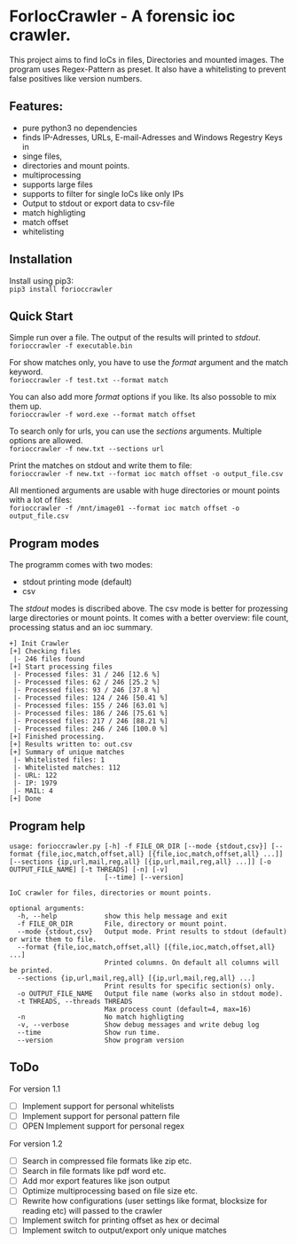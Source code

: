 # ForIocCrawler - A forensic ioc crawler.

This project aims to find IoCs in files, Directories and mounted images. The program uses Regex-Pattern as preset. 
It also have a whitelisting to prevent false positives like version numbers.

## Features:
- pure python3 no dependencies
- finds IP-Adresses, URLs, E-mail-Adresses and Windows Regestry Keys in
- singe files,
- directories and mount points.
- multiprocessing
- supports large files
- supports to filter for single IoCs like only IPs
- Output to stdout or export data to csv-file
- match highligting
- match offset
- whitelisting

## Installation

Install using pip3:<br>
`pip3 install forioccrawler`

## Quick Start

Simple run over a file. The output of the results will printed to *stdout*.<br>
`forioccrawler -f executable.bin`

For show matches only, you have to use the *format* argument and the match keyword.<br>
`forioccrawler -f test.txt --format match`

You can also add more *format* options if you like. Its also possoble to mix them up.<br>
`forioccrawler -f word.exe --format match offset`

To search only for urls, you can use the *sections* arguments. Multiple options are allowed.<br>
`forioccrawler -f new.txt --sections url`

Print the matches on stdout and write them to file:<br>
`forioccrawler -f new.txt --format ioc match offset -o output_file.csv`

All mentioned arguments are usable with huge directories or mount points with a lot of files:<br>
`forioccrawler -f /mnt/image01 --format ioc match offset -o output_file.csv`

## Program modes

The programm comes with two modes:
* stdout printing mode (default)
* csv

The *stdout* modes is discribed above. The csv mode is better for prozessing large directories or mount points.
It comes with a better overview: file count, processing status and an ioc summary.

```
+] Init Crawler
[+] Checking files
 |- 246 files found
[+] Start processing files
 |- Processed files: 31 / 246 [12.6 %]
 |- Processed files: 62 / 246 [25.2 %]
 |- Processed files: 93 / 246 [37.8 %]
 |- Processed files: 124 / 246 [50.41 %]
 |- Processed files: 155 / 246 [63.01 %]
 |- Processed files: 186 / 246 [75.61 %]
 |- Processed files: 217 / 246 [88.21 %]
 |- Processed files: 246 / 246 [100.0 %]
[+] Finished processing.
[+] Results written to: out.csv
[+] Summary of unique matches
 |- Whitelisted files: 1
 |- Whitelisted matches: 112
 |- URL: 122
 |- IP: 1979
 |- MAIL: 4
[+] Done
```

## Program help
```
usage: forioccrawler.py [-h] -f FILE_OR_DIR [--mode {stdout,csv}] [--format {file,ioc,match,offset,all} [{file,ioc,match,offset,all} ...]] [--sections {ip,url,mail,reg,all} [{ip,url,mail,reg,all} ...]] [-o OUTPUT_FILE_NAME] [-t THREADS] [-n] [-v]
                        [--time] [--version]

IoC crawler for files, directories or mount points.

optional arguments:
  -h, --help            show this help message and exit
  -f FILE_OR_DIR        File, directory or mount point.
  --mode {stdout,csv}   Output mode. Print results to stdout (default) or write them to file.
  --format {file,ioc,match,offset,all} [{file,ioc,match,offset,all} ...]
                        Printed columns. On default all columns will be printed.
  --sections {ip,url,mail,reg,all} [{ip,url,mail,reg,all} ...]
                        Print results for specific section(s) only.
  -o OUTPUT_FILE_NAME   Output file name (works also in stdout mode).
  -t THREADS, --threads THREADS
                        Max process count (default=4, max=16)
  -n                    No match highligting
  -v, --verbose         Show debug messages and write debug log
  --time                Show run time.
  --version             Show program version

```

## ToDo
For version 1.1
- [ ] Implement support for personal whitelists
- [ ] Implement support for personal pattern file
- [ ] OPEN    Implement support for personal regex

For version 1.2
- [ ] Search in compressed file formats like zip etc.
- [ ] Search in file formats like pdf word etc.
- [ ] Add mor export features like json output
- [ ] Optimize multiprocessing based on file size etc.
- [ ] Rewrite how configurations (user settings like format, blocksize for reading etc) will passed to the crawler
- [ ] Implement switch for printing offset as hex or decimal
- [ ] Implement switch to output/export only unique matches
